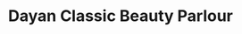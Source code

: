 ---
title: "Dayan Classic Beauty Parlour"
url: /accra/dayan-classic-beauty-parlour/
shop: Kosmetik
---